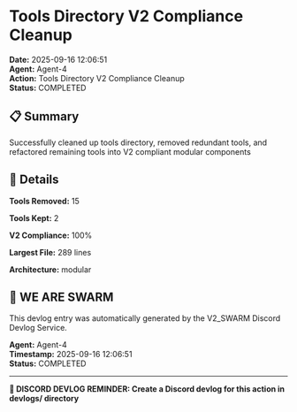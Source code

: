 # Tools Directory V2 Compliance Cleanup

**Date:** 2025-09-16 12:06:51  
**Agent:** Agent-4  
**Action:** Tools Directory V2 Compliance Cleanup  
**Status:** COMPLETED

## 📋 Summary

Successfully cleaned up tools directory, removed redundant tools, and refactored remaining tools into V2 compliant modular components

## 🎯 Details

**Tools Removed:** 15

**Tools Kept:** 2

**V2 Compliance:** 100%

**Largest File:** 289 lines

**Architecture:** modular

## 🐝 WE ARE SWARM

This devlog entry was automatically generated by the V2_SWARM Discord Devlog Service.

**Agent:** Agent-4  
**Timestamp:** 2025-09-16 12:06:51  
**Status:** COMPLETED

---

**📝 DISCORD DEVLOG REMINDER: Create a Discord devlog for this action in devlogs/ directory**
